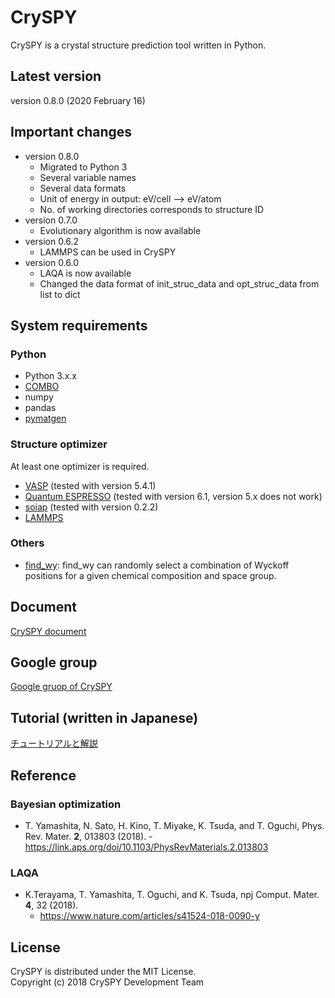 # CrySPY
CrySPY is a crystal structure prediction tool written in Python.

## Latest version
version 0.8.0 (2020 February 16)

## Important changes
* version 0.8.0
    - Migrated to Python 3
    - Several variable names
    - Several data formats
    - Unit of energy in output: eV/cell --> eV/atom
    - No. of working directories corresponds to structure ID
* version 0.7.0
    - Evolutionary algorithm is now available
* version 0.6.2
    - LAMMPS can be used in CrySPY
* version 0.6.0
    - LAQA is now available
    - Changed the data format of init_struc_data and opt_struc_data from list to dict

## System requirements
### Python
- Python 3.x.x
- [COMBO](https://github.com/tsudalab/combo3 "COMBO")
- numpy
- pandas
- [pymatgen](http://pymatgen.org "pymatgen")

### Structure optimizer
At least one optimizer is required.

- [VASP](https://www.vasp.at "VASP") (tested with version 5.4.1)
- [Quantum ESPRESSO](http://www.quantum-espresso.org "Quantum ESPRESSO") (tested with version 6.1, version 5.x does not work)
- [soiap](https://github.com/nbsato/soiap "soiap") (tested with version 0.2.2)
- [LAMMPS](http://lammps.sandia.gov "LAMMPS")

### Others
- [find_wy](https://github.com/nim-hrkn/find_wy "find_wy"): find_wy can randomly select a combination of Wyckoff positions for a given chemical composition and space group.

## Document
[CrySPY document](https://tomoki-yamashita.github.io/CrySPY "CrySPY documment")

## Google group
[Google gruop of CrySPY](https://groups.google.com/forum/#!forum/cryspy-user "Google group")


## Tutorial (written in Japanese)
[チュートリアルと解説](https://tomoki-yamashita.github.io/cryspy/tutorial/outline.html "tutorial")


## Reference
### Bayesian optimization
* T. Yamashita, N. Sato, H. Kino, T. Miyake, K. Tsuda, and T. Oguchi, Phys. Rev. Mater. **2**, 013803 (2018).
    -https://link.aps.org/doi/10.1103/PhysRevMaterials.2.013803

### LAQA
* K.Terayama, T. Yamashita, T. Oguchi, and K. Tsuda, npj Comput. Mater. **4**, 32 (2018).
    - https://www.nature.com/articles/s41524-018-0090-y


## License
CrySPY is distributed under the MIT License.  
Copyright (c) 2018 CrySPY Development Team
